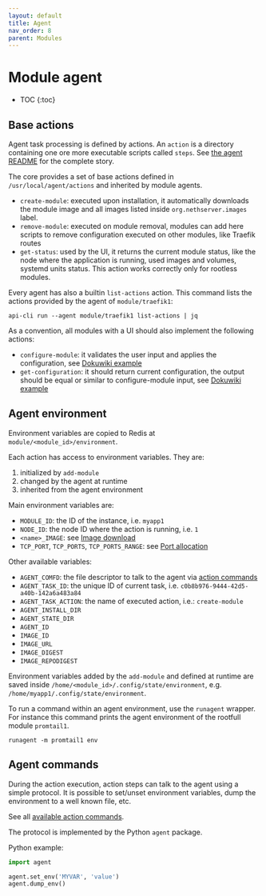 ```yaml
---
layout: default
title: Agent
nav_order: 8
parent: Modules
---
```


# Module agent

* TOC
{:toc}

## Base actions

Agent task processing is defined by actions. An `action` is a directory
containing one ore more executable scripts called `steps`. See [the agent
README](https://github.com/NethServer/ns8-scratchpad/blob/main/core/agent/README.md#agent)
for the complete story.

The core provides a set of base actions defined in
`/usr/local/agent/actions` and inherited by module agents.

- `create-module`: executed upon installation, it automatically downloads the module image and all images
  listed inside `org.nethserver.images` label.
- `remove-module`: executed on module removal, modules can add here scripts to remove configuration executed on
  other modules, like Traefik routes
- `get-status`: used by the UI, it returns the current module status, like the node where the application is running, used images and volumes, systemd units status.
  This action works correctly only for rootless modules.

Every agent has also a builtin `list-actions` action. This command lists the
actions provided by the agent of `module/traefik1`:

    api-cli run --agent module/traefik1 list-actions | jq

As a convention, all modules with a UI should also implement the following actions:

- `configure-module`: it validates the user input and applies the
  configuration, see [Dokuwiki
  example](https://github.com/NethServer/ns8-scratchpad/blob/main/dokuwiki/imageroot/actions/configure-module)
- `get-configuration`: it should return current configuration, the output
  should be equal or similar to configure-module input, see [Dokuwiki
  example](https://github.com/NethServer/ns8-scratchpad/blob/main/dokuwiki/imageroot/actions/get-configuration)


## Agent environment

Environment variables are copied to Redis at `module/<module_id>/environment`.

Each action has access to environment variables. They are:
1. initialized by `add-module`
2. changed by the agent at runtime
3. inherited from the agent environment

Main environment variables are:
- `MODULE_ID`: the ID of the instance, i.e. `myapp1`
- `NODE_ID`: the node ID where the action is running, i.e. `1`
- `<name>_IMAGE`: see [Image download](#image-download)
- `TCP_PORT`, `TCP_PORTS`, `TCP_PORTS_RANGE`: see [Port allocation](#port-allocation)

Other available variables:
- `AGENT_COMFD`: the file descriptor to talk to the agent via [action commands](#action-commands)
- `AGENT_TASK_ID`: the unique ID of current task, i.e. `c0b8b976-9444-42d5-a40b-142a6a483a84`
- `AGENT_TASK_ACTION`: the name of executed action, i.e.: `create-module`
- `AGENT_INSTALL_DIR`
- `AGENT_STATE_DIR`
- `AGENT_ID`
- `IMAGE_ID`
- `IMAGE_URL`
- `IMAGE_DIGEST`
- `IMAGE_REPODIGEST`

Environment variables added by the `add-module` and defined at runtime are
saved inside `/home/<module_id>/.config/state/environment`, e.g.
`/home/myapp1/.config/state/environment`.

To run a command within an agent environment, use the `runagent` wrapper. For instance
this command prints the agent environment of the rootfull module `promtail1`.

    runagent -m promtail1 env


## Agent commands

During the action execution, action steps can talk to the agent using a simple protocol.
It is possible to set/unset environment variables, dump the environment to a well known file, etc.

See all [available action commands](https://github.com/NethServer/ns8-scratchpad/blob/main/core/agent/README.md#action-commands).

The protocol is implemented by the Python `agent` package.

Python example:
```python
import agent

agent.set_env('MYVAR', 'value')
agent.dump_env()
```
